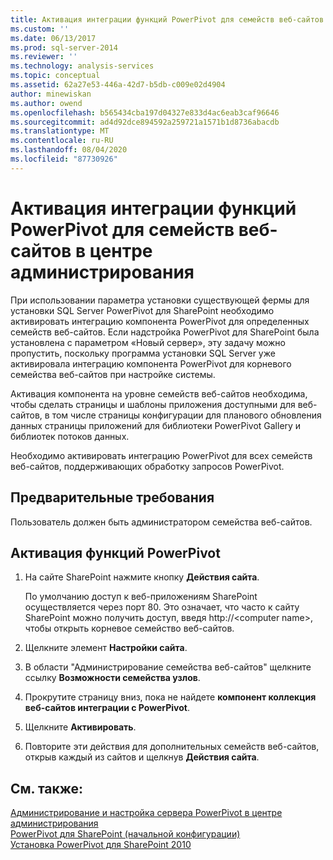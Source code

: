```yaml
---
title: Активация интеграции функций PowerPivot для семейств веб-сайтов в центре администрирования | Документация Майкрософт
ms.custom: ''
ms.date: 06/13/2017
ms.prod: sql-server-2014
ms.reviewer: ''
ms.technology: analysis-services
ms.topic: conceptual
ms.assetid: 62a27e53-446a-42d7-b5db-c009e02d4904
author: minewiskan
ms.author: owend
ms.openlocfilehash: b565434cba197d04327e833d4ac6eab3caf96646
ms.sourcegitcommit: ad4d92dce894592a259721a1571b1d8736abacdb
ms.translationtype: MT
ms.contentlocale: ru-RU
ms.lasthandoff: 08/04/2020
ms.locfileid: "87730926"
---
```

# <a name="activate-powerpivot-feature-integration-for-site-collections-in-central-administration"></a>Активация интеграции функций PowerPivot для семейств веб-сайтов в центре администрирования
  При использовании параметра установки существующей фермы для установки SQL Server PowerPivot для SharePoint необходимо активировать интеграцию компонента PowerPivot для определенных семейств веб-сайтов. Если надстройка PowerPivot для SharePoint была установлена с параметром «Новый сервер», эту задачу можно пропустить, поскольку программа установки SQL Server уже активировала интеграцию компонента PowerPivot для корневого семейства веб-сайтов при настройке системы.  
  
 Активация компонента на уровне семейств веб-сайтов необходима, чтобы сделать страницы и шаблоны приложения доступными для веб-сайтов, в том числе страницы конфигурации для планового обновления данных страницы приложений для библиотеки PowerPivot Gallery и библиотек потоков данных.  
  
 Необходимо активировать интеграцию PowerPivot для всех семейств веб-сайтов, поддерживающих обработку запросов PowerPivot.  
  
## <a name="prerequisites"></a>Предварительные требования  
 Пользователь должен быть администратором семейства веб-сайтов.  
  
## <a name="activate-powerpivot-features"></a>Активация функций PowerPivot  
  
1.  На сайте SharePoint нажмите кнопку **Действия сайта**.  
  
     По умолчанию доступ к веб-приложениям SharePoint осуществляется через порт 80. Это означает, что часто к сайту SharePoint можно получить доступ, введя http://\<computer name>, чтобы открыть корневое семейство веб-сайтов.  
  
2.  Щелкните элемент **Настройки сайта**.  
  
3.  В области "Администрирование семейства веб-сайтов" щелкните ссылку **Возможности семейства узлов**.  
  
4.  Прокрутите страницу вниз, пока не найдете **компонент коллекция веб-сайтов интеграции с PowerPivot**.  
  
5.  Щелкните **Активировать**.  
  
6.  Повторите эти действия для дополнительных семейств веб-сайтов, открыв каждый из сайтов и щелкнув **Действия сайта**.  
  
## <a name="see-also"></a>См. также:  
 [Администрирование и настройка сервера PowerPivot в центре администрирования](power-pivot-server-administration-and-configuration-in-central-administration.md)   
 [PowerPivot для SharePoint &#40;начальной конфигурации&#41;](../../sql-server/install/initial-configuration-powerpivot-for-sharepoint.md)   
 [Установка PowerPivot для SharePoint 2010](../../sql-server/install/powerpivot-for-sharepoint-2010-installation.md)  
  
  
